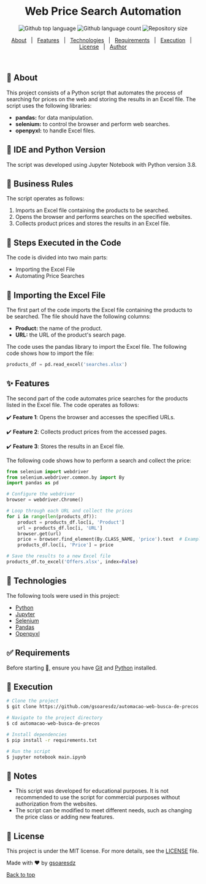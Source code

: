 <h1 align="center">Web Price Search Automation</h1>
<p align="center">
  <img alt="Github top language" src="https://img.shields.io/github/languages/top/gsoaresdz/automacao-web-busca-de-precos?color=56BEB8">
  <img alt="Github language count" src="https://img.shields.io/github/languages/count/gsoaresdz/automacao-web-busca-de-precos?color=56BEB8">
  <img alt="Repository size" src="https://img.shields.io/github/repo-size/gsoaresdz/automacao-web-busca-de-precos?color=56BEB8">
  <!--<img alt="License" src="https://img.shields.io/github/license/gsoaresdz/automacao-web-busca-de-precos?color=56BEB8">-->
</p>
<p align="center">
  <a href="#dart-about">About</a> &#xa0; | &#xa0; 
  <a href="#sparkles-features">Features</a> &#xa0; | &#xa0;
  <a href="#rocket-technologies">Technologies</a> &#xa0; | &#xa0;
  <a href="#white_check_mark-requirements">Requirements</a> &#xa0; | &#xa0;
  <a href="#checkered_flag-execution">Execution</a> &#xa0; | &#xa0;
  <a href="#memo-license">License</a> &#xa0; | &#xa0;
  <a href="https://github.com/gsoaresdz" target="_blank">Author</a>
</p>
<br>

## **:dart: About**

This project consists of a Python script that automates the process of searching for prices on the web and storing the results in an Excel file. The script uses the following libraries:

- **pandas:** for data manipulation.
- **selenium:** to control the browser and perform web searches.
- **openpyxl:** to handle Excel files.

## **:memo: IDE and Python Version**

The script was developed using Jupyter Notebook with Python version 3.8.

## **:memo: Business Rules**

The script operates as follows:

1. Imports an Excel file containing the products to be searched.
2. Opens the browser and performs searches on the specified websites.
3. Collects product prices and stores the results in an Excel file.

## **:memo: Steps Executed in the Code**

The code is divided into two main parts:

- Importing the Excel File
- Automating Price Searches

## **:memo: Importing the Excel File**

The first part of the code imports the Excel file containing the products to be searched. The file should have the following columns:

- **Product:** the name of the product.
- **URL:** the URL of the product's search page.

The code uses the pandas library to import the Excel file. The following code shows how to import the file:

```python
products_df = pd.read_excel('searches.xlsx')
```

## **:sparkles: Features**

The second part of the code automates price searches for the products listed in the Excel file. The code operates as follows:

:heavy_check_mark: **Feature 1**: Opens the browser and accesses the specified URLs.

:heavy_check_mark: **Feature 2**: Collects product prices from the accessed pages.

:heavy_check_mark: **Feature 3**: Stores the results in an Excel file.

The following code shows how to perform a search and collect the price:

```python
from selenium import webdriver
from selenium.webdriver.common.by import By
import pandas as pd

# Configure the webdriver
browser = webdriver.Chrome()

# Loop through each URL and collect the prices
for i in range(len(products_df)):
    product = products_df.loc[i, 'Product']
    url = products_df.loc[i, 'URL']
    browser.get(url)
    price = browser.find_element(By.CLASS_NAME, 'price').text  # Example of price class
    products_df.loc[i, 'Price'] = price

# Save the results to a new Excel file
products_df.to_excel('Offers.xlsx', index=False)
```

## **:rocket: Technologies**

The following tools were used in this project:

- [Python](https://www.python.org/)
- [Jupyter](https://jupyter.org/)
- [Selenium](https://www.selenium.dev/)
- [Pandas](https://pandas.pydata.org/)
- [Openpyxl](https://openpyxl.readthedocs.io/)

## **:white_check_mark: Requirements**

Before starting :checkered_flag:, ensure you have [Git](https://git-scm.com/) and [Python](https://www.python.org/) installed.

## **:checkered_flag: Execution**

```bash
# Clone the project
$ git clone https://github.com/gsoaresdz/automacao-web-busca-de-precos.git

# Navigate to the project directory
$ cd automacao-web-busca-de-precos

# Install dependencies
$ pip install -r requirements.txt

# Run the script
$ jupyter notebook main.ipynb
```

## **:memo: Notes**

- This script was developed for educational purposes. It is not recommended to use the script for commercial purposes without authorization from the websites.
- The script can be modified to meet different needs, such as changing the price class or adding new features.

## **:memo: License**

This project is under the MIT license. For more details, see the [LICENSE](LICENSE) file.

Made with :heart: by <a href="https://github.com/gsoaresdz" target="_blank">gsoaresdz</a>

<a href="#top">Back to top</a>
